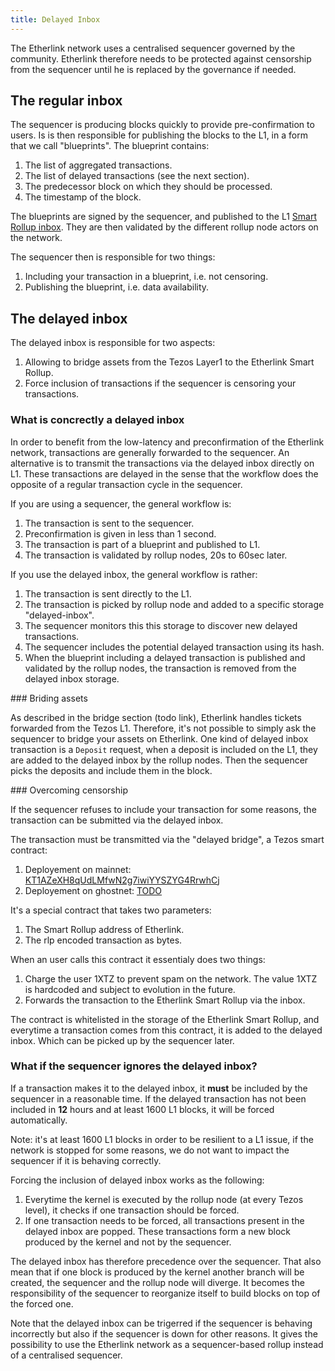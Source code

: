 ```yaml
---
title: Delayed Inbox
---
```


The Etherlink network uses a centralised sequencer governed by the community.
Etherlink therefore needs to be protected against censorship from the sequencer
until he is replaced by the governance if needed.

## The regular inbox

The sequencer is producing blocks quickly to provide pre-confirmation to users.
Is is then responsible for publishing the blocks to the L1, in a form that we
call "blueprints". The blueprint contains:
1. The list of aggregated transactions.
1. The list of delayed transactions (see the next section).
1. The predecessor block on which they should be processed.
1. The timestamp of the block.

The blueprints are signed by the sequencer, and published to the L1
[Smart Rollup inbox](https://tezos.gitlab.io/alpha/smart_rollups.html#rollups-inbox).
They are then validated by the different rollup node actors on the network.

The sequencer then is responsible for two things:
1. Including your transaction in a blueprint, i.e. not censoring.
1. Publishing the blueprint, i.e. data availability.

## The delayed inbox

The delayed inbox is responsible for two aspects:
1. Allowing to bridge assets from the Tezos Layer1 to the Etherlink Smart Rollup.
1. Force inclusion of transactions if the sequencer is censoring your transactions.

### What is concrectly a delayed inbox

In order to benefit from the low-latency and preconfirmation of the Etherlink network,
transactions are generally forwarded to the sequencer. An alternative is to transmit the
transactions via the delayed inbox directly on L1. These transactions are delayed in the
sense that the workflow does the opposite of a regular transaction cycle in the sequencer.

If you are using a sequencer, the general workflow is:
1. The transaction is sent to the sequencer.
1. Preconfirmation is given in less than 1 second.
1. The transaction is part of a blueprint and published to L1.
1. The transaction is validated by rollup nodes, 20s to 60sec later.

If you use the delayed inbox, the general workflow is rather:
1. The transaction is sent directly to the L1.
1. The transaction is picked by rollup node and added to a specific storage "delayed-inbox".
1. The sequencer monitors this this storage to discover new delayed transactions.
1. The sequencer includes the potential delayed transaction using its hash.
1. When the blueprint including a delayed transaction is published and validated by the
rollup nodes, the transaction is removed from the delayed inbox storage.

### Briding assets

As described in the bridge section (todo link), Etherlink handles tickets forwarded from
the Tezos L1. Therefore, it's not possible to simply ask the sequencer to bridge your assets
on Etherlink. One kind of delayed inbox transaction is a `Deposit` request, when a deposit
is included on the L1, they are added to the delayed inbox by the rollup nodes. Then the sequencer
picks the deposits and include them in the block.

### Overcoming censorship

If the sequencer refuses to include your transaction for some reasons, the transaction can
be submitted via the delayed inbox.

The transaction must be transmitted via the "delayed bridge", a Tezos smart contract:
1. Deployement on mainnet: [KT1AZeXH8qUdLMfwN2g7iwiYYSZYG4RrwhCj](https://better-call.dev/mainnet/KT1AZeXH8qUdLMfwN2g7iwiYYSZYG4RrwhCj)
1. Deployement on ghostnet: [TODO](TODO)

It's a special contract that takes two parameters:
1. The Smart Rollup address of Etherlink.
1. The rlp encoded transaction as bytes.

When an user calls this contract it essentialy does two things:
1. Charge the user 1XTZ to prevent spam on the network. The value 1XTZ is hardcoded and subject
to evolution in the future.
2. Forwards the transaction to the Etherlink Smart Rollup via the inbox.

The contract is whitelisted in the storage of the Etherlink Smart Rollup, and everytime
a transaction comes from this contract, it is added to the delayed inbox. Which can be picked
up by the sequencer later.

### What if the sequencer ignores the delayed inbox?

If a transaction makes it to the delayed inbox, it **must** be included by the sequencer in
a reasonable time. If the delayed transaction has not been included in **12** hours and
at least 1600 L1 blocks, it will be forced automatically.

Note: it's at least 1600 L1 blocks in order to be resilient to a L1 issue, if the network is
stopped for some reasons, we do not want to impact the sequencer if it is behaving correctly.

Forcing the inclusion of delayed inbox works as the following:
1. Everytime the kernel is executed by the rollup node (at every Tezos level), it checks
if one transaction should be forced.
1. If one transaction needs to be forced, all transactions present in the delayed inbox
are popped. These transactions form a new block produced by the kernel and not by the sequencer.

The delayed inbox has therefore precedence over the sequencer. That also mean that if one block
is produced by the kernel another branch will be created, the sequencer and the rollup node will
diverge. It becomes the responsibility of the sequencer to reorganize itself to build blocks
on top of the forced one.

Note that the delayed inbox can be trigerred if the sequencer is behaving incorrectly but also
if the sequencer is down for other reasons. It gives the possibility to use the Etherlink
network as a sequencer-based rollup instead of a centralised sequencer.
